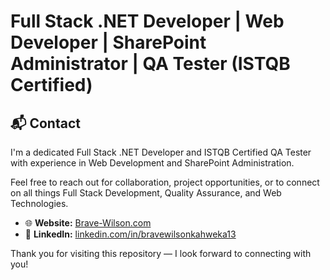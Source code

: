 # Full Stack .NET Developer | Web Developer | SharePoint Administrator | QA Tester (ISTQB Certified)

## 📬 Contact

I'm a dedicated Full Stack .NET Developer and ISTQB Certified QA Tester with experience in Web Development and SharePoint Administration.

Feel free to reach out for collaboration, project opportunities, or to connect on all things Full Stack Development, Quality Assurance, and Web Technologies.

- 🌐 **Website:** [Brave-Wilson.com](https://brave-wilson-cv.web.app/)  
- 🔗 **LinkedIn:** [linkedin.com/in/bravewilsonkahweka13](https://www.linkedin.com/in/bravewilsonkahweka13/)

Thank you for visiting this repository — I look forward to connecting with you!
